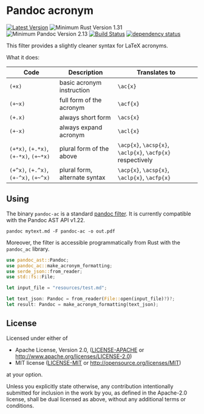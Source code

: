 # Pandoc acronym

[![Latest Version](https://img.shields.io/crates/v/pandoc-ac.svg)](https://crates.io/crates/pandoc-ac)
![Minimum Rust Version 1.31](https://img.shields.io/badge/Minimum%20Rust%20Version-1.31-green.svg)
![Minimum Pandoc Version 2.13](https://img.shields.io/badge/Minimum%20Pandoc%20Version-2.13-green.svg)
[![Build Status](https://travis-ci.org/Enet4/pandoc-ac.svg?branch=master)](https://travis-ci.org/Enet4/pandoc-ac)
[![dependency status](https://deps.rs/repo/github/Enet4/pandoc-ac/status.svg)](https://deps.rs/repo/github/Enet4/pandoc-ac)

This filter provides a slightly cleaner syntax for LaTeX acronyms.

What it does:

| Code    | Description               | Translates to       |
|---------|---------------------------|---------------------|
| `(+x)`  | basic acronym instruction | `\ac{x}`  |
| `(+~x)` | full form of the acronym  | `\acf{x}`  |
| `(+.x)` | always short form | `\acs{x}`  |
| `(+-x)`  | always expand acronym | `\acl{x}` |
| `(+*x)`, `(+.*x)`, `(+-*x)`, `(+~*x)` | plural form of the above | `\acp{x}`, `\acsp{x}`, `\aclp{x}`, `\acfp{x}` respectively |
| `(+^x)`, `(+.^x)`, `(+-^x)`, `(+~^x)` | plural form, alternate syntax | `\acp{x}`, `\acsp{x}`, `\aclp{x}`, `\acfp{x}` |

## Using

The binary `pandoc-ac` is a standard [pandoc filter](http://pandoc.org/filters.html).
It is currently compatible with the Pandoc AST API v1.22.

```none
pandoc mytext.md -F pandoc-ac -o out.pdf
```

Moreover, the filter is accessible programmatically from Rust with the `pandoc_ac` library.

```rust
use pandoc_ast::Pandoc;
use pandoc_ac::make_acronym_formatting;
use serde_json::from_reader;
use std::fs::File;

let input_file = "resources/test.md";

let text_json: Pandoc = from_reader(File::open(input_file)?)?;
let result: Pandoc = make_acronym_formatting(text_json);
```

## License

Licensed under either of

* Apache License, Version 2.0, ([LICENSE-APACHE](LICENSE-APACHE) or <http://www.apache.org/licenses/LICENSE-2.0>)
* MIT license ([LICENSE-MIT](LICENSE-MIT) or <http://opensource.org/licenses/MIT>)

at your option.

Unless you explicitly state otherwise, any contribution intentionally submitted
for inclusion in the work by you, as defined in the Apache-2.0 license, shall be dual licensed as above, without any
additional terms or conditions.

